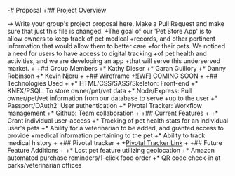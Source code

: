-# Proposal
 +## Project Overview

 -> Write your group's project proposal here. Make a Pull Request and make sure that just this file is changed.
 +The goal of our 'Pet Store App' is to allow owners to keep track of pet medical
 +records, and other pertinent information that would allow them to better care
 +for their pets. We noticed a need for users to have access to digital tracking
 +of pet health and activities, and we are developing an app
 +that will serve this underserved market.
 +
 +## Group Members
 +* Kathy Dieser
 +* Garan Guillory
 +* Danny Robinson
 +* Kevin Njeru
 +
 +## Wireframe
 +![WF] COMING SOON
 +
 +## Technologies Used
 +
 +* HTML/CSS/SASS/Skeleton: Front-end
 +* KNEX/PSQL: To store owner/pet/vet data
 +* Node/Express: Pull owner/pet/vet information from our database to serve
 +up to the user
 +* Passport/OAuth2: User authentication
 +* Pivotal Tracker: Workflow management
 +* Github: Team collaboration
 +
 +## Current Features
 +
 +* Grant individual user-access
 +* Tracking of pet health stats for an individual user's pets
 +* Ability for a veterinarian to be added, and granted access to provide
 +medical information pertaining to the pet
 +* Ability to track medical history
 +
 +## Pivotal tracker
 +
 +[Pivotal Tracker Link](https://www.pivotaltracker.com/n/projects/1554195)
 +
 +## Future Feature Additions
 +
 +* Lost pet feature utilizing geolocation
 +* Amazon automated purchase reminders/1-click food order
 +* QR code check-in at parks/veterinarian offices